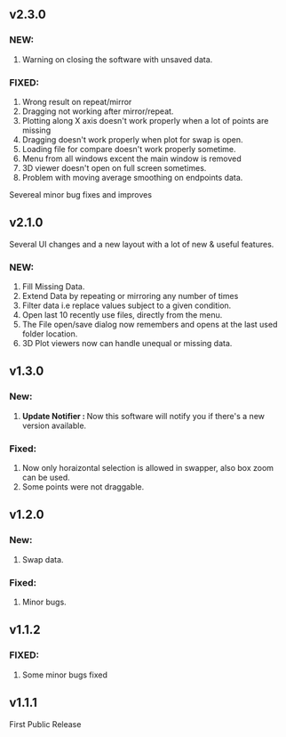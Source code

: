 ## v2.3.0
### NEW:
1. Warning on closing the software with unsaved data.

### FIXED:
1. Wrong result on repeat/mirror
2. Dragging not working after mirror/repeat. 
3. Plotting along X axis doesn't work properly when a lot of points are missing 
4. Dragging doesn't work properly when plot for swap is open.
5. Loading file for compare doesn't work properly sometime.
6. Menu from all windows excent the main window is removed
7. 3D viewer doesn't open on full screen sometimes.
8. Problem with moving average smoothing on endpoints data.

Severeal minor bug fixes and improves


## v2.1.0
 Several UI changes and a new layout with a lot of new & useful features. 
### NEW: 
1. Fill Missing Data.
2. Extend Data by repeating or mirroring any number of times
3. Filter data i.e replace values subject to a given condition.
4. Open last 10 recently use files, directly from the menu.
5. The File open/save dialog now remembers and opens at the last used folder location.
6. 3D Plot viewers now can handle unequal or missing data.

## v1.3.0
### New:
1. <b>Update Notifier : </b> Now this software will notify you if there's a new version available.

### Fixed:
1. Now only horaizontal selection is allowed in swapper, also box zoom can be used.
2. Some points were not draggable.


## v1.2.0
### New:
1. Swap data.
### Fixed:
1. Minor bugs.

## v1.1.2
### FIXED:
1. Some minor bugs fixed

## v1.1.1
First Public Release